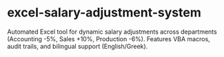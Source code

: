 # excel-salary-adjustment-system
Automated Excel tool for dynamic salary adjustments across departments (Accounting -5%, Sales +10%, Production -6%). Features VBA macros, audit trails, and bilingual support (English/Greek).
